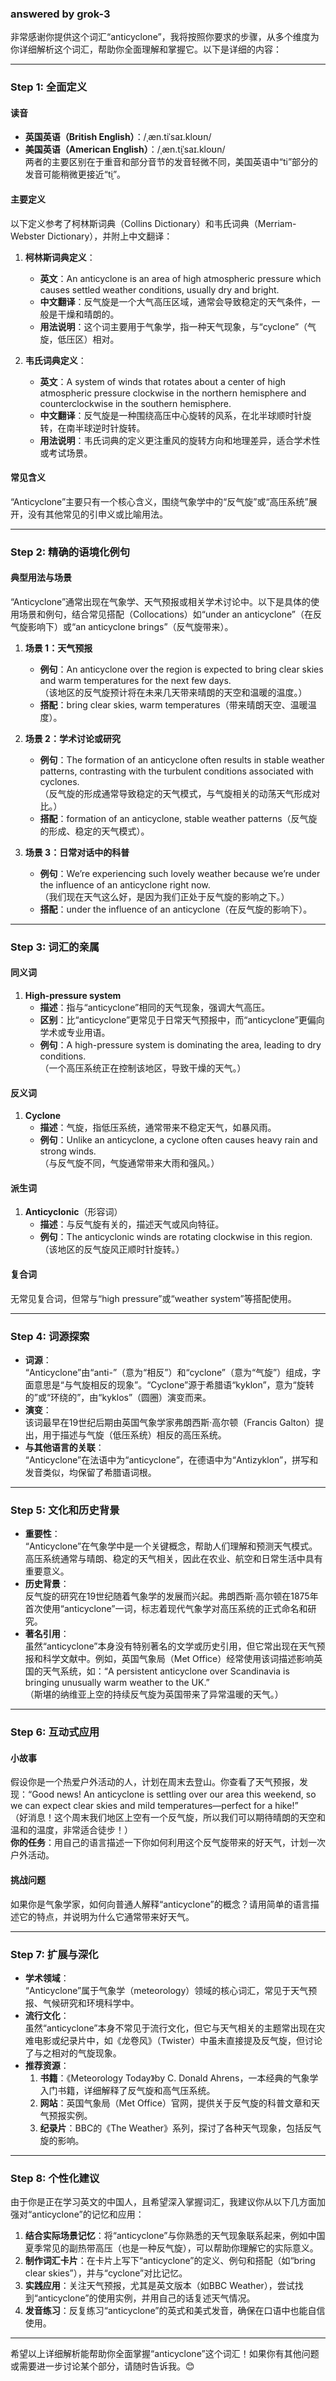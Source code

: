 ### answered by grok-3
非常感谢你提供这个词汇“anticyclone”，我将按照你要求的步骤，从多个维度为你详细解析这个词汇，帮助你全面理解和掌握它。以下是详细的内容：

---

### **Step 1: 全面定义**

#### **读音**
- **英国英语（British English）**：/ˌæn.tiˈsaɪ.kloʊn/  
- **美国英语（American English）**：/ˌæn.t̬iˈsaɪ.kloʊn/  
两者的主要区别在于重音和部分音节的发音轻微不同，美国英语中“ti”部分的发音可能稍微更接近“t̬i”。

#### **主要定义**
以下定义参考了柯林斯词典（Collins Dictionary）和韦氏词典（Merriam-Webster Dictionary），并附上中文翻译：

1. **柯林斯词典定义**：
   - **英文**：An anticyclone is an area of high atmospheric pressure which causes settled weather conditions, usually dry and bright.
   - **中文翻译**：反气旋是一个大气高压区域，通常会导致稳定的天气条件，一般是干燥和晴朗的。
   - **用法说明**：这个词主要用于气象学，指一种天气现象，与“cyclone”（气旋，低压区）相对。

2. **韦氏词典定义**：
   - **英文**：A system of winds that rotates about a center of high atmospheric pressure clockwise in the northern hemisphere and counterclockwise in the southern hemisphere.
   - **中文翻译**：反气旋是一种围绕高压中心旋转的风系，在北半球顺时针旋转，在南半球逆时针旋转。
   - **用法说明**：韦氏词典的定义更注重风的旋转方向和地理差异，适合学术性或考试场景。

#### **常见含义**
“Anticyclone”主要只有一个核心含义，围绕气象学中的“反气旋”或“高压系统”展开，没有其他常见的引申义或比喻用法。

---

### **Step 2: 精确的语境化例句**

#### **典型用法与场景**
“Anticyclone”通常出现在气象学、天气预报或相关学术讨论中。以下是具体的使用场景和例句，结合常见搭配（Collocations）如“under an anticyclone”（在反气旋影响下）或“an anticyclone brings”（反气旋带来）。

1. **场景 1：天气预报**
   - **例句**：An anticyclone over the region is expected to bring clear skies and warm temperatures for the next few days.  
     （该地区的反气旋预计将在未来几天带来晴朗的天空和温暖的温度。）
   - **搭配**：bring clear skies, warm temperatures（带来晴朗天空、温暖温度）。

2. **场景 2：学术讨论或研究**
   - **例句**：The formation of an anticyclone often results in stable weather patterns, contrasting with the turbulent conditions associated with cyclones.  
     （反气旋的形成通常导致稳定的天气模式，与气旋相关的动荡天气形成对比。）
   - **搭配**：formation of an anticyclone, stable weather patterns（反气旋的形成、稳定的天气模式）。

3. **场景 3：日常对话中的科普**
   - **例句**：We’re experiencing such lovely weather because we’re under the influence of an anticyclone right now.  
     （我们现在天气这么好，是因为我们正处于反气旋的影响之下。）
   - **搭配**：under the influence of an anticyclone（在反气旋的影响下）。

---

### **Step 3: 词汇的亲属**

#### **同义词**
1. **High-pressure system**  
   - **描述**：指与“anticyclone”相同的天气现象，强调大气高压。  
   - **区别**：比“anticyclone”更常见于日常天气预报中，而“anticyclone”更偏向学术或专业用语。  
   - **例句**：A high-pressure system is dominating the area, leading to dry conditions.  
     （一个高压系统正在控制该地区，导致干燥的天气。）

#### **反义词**
1. **Cyclone**  
   - **描述**：气旋，指低压系统，通常带来不稳定天气，如暴风雨。  
   - **例句**：Unlike an anticyclone, a cyclone often causes heavy rain and strong winds.  
     （与反气旋不同，气旋通常带来大雨和强风。）

#### **派生词**
1. **Anticyclonic**（形容词）  
   - **描述**：与反气旋有关的，描述天气或风向特征。  
   - **例句**：The anticyclonic winds are rotating clockwise in this region.  
     （该地区的反气旋风正顺时针旋转。）

#### **复合词**
无常见复合词，但常与“high pressure”或“weather system”等搭配使用。

---

### **Step 4: 词源探索**

- **词源**：  
“Anticyclone”由“anti-”（意为“相反”）和“cyclone”（意为“气旋”）组成，字面意思是“与气旋相反的现象”。“Cyclone”源于希腊语“kyklon”，意为“旋转的”或“环绕的”，由“kyklos”（圆圈）演变而来。  
- **演变**：  
该词最早在19世纪后期由英国气象学家弗朗西斯·高尔顿（Francis Galton）提出，用于描述与气旋（低压系统）相反的高压系统。  
- **与其他语言的关联**：  
“Anticyclone”在法语中为“anticyclone”，在德语中为“Antizyklon”，拼写和发音类似，均保留了希腊语词根。

---

### **Step 5: 文化和历史背景**

- **重要性**：  
“Anticyclone”在气象学中是一个关键概念，帮助人们理解和预测天气模式。高压系统通常与晴朗、稳定的天气相关，因此在农业、航空和日常生活中具有重要意义。  
- **历史背景**：  
反气旋的研究在19世纪随着气象学的发展而兴起。弗朗西斯·高尔顿在1875年首次使用“anticyclone”一词，标志着现代气象学对高压系统的正式命名和研究。  
- **著名引用**：  
虽然“anticyclone”本身没有特别著名的文学或历史引用，但它常出现在天气预报和科学文献中。例如，英国气象局（Met Office）经常使用该词描述影响英国的天气系统，如：“A persistent anticyclone over Scandinavia is bringing unusually warm weather to the UK.”  
（斯堪的纳维亚上空的持续反气旋为英国带来了异常温暖的天气。）

---

### **Step 6: 互动式应用**

#### **小故事**
假设你是一个热爱户外活动的人，计划在周末去登山。你查看了天气预报，发现：“Good news! An anticyclone is settling over our area this weekend, so we can expect clear skies and mild temperatures—perfect for a hike!”  
（好消息！这个周末我们地区上空有一个反气旋，所以我们可以期待晴朗的天空和温和的温度，非常适合徒步！）  
**你的任务**：用自己的语言描述一下你如何利用这个反气旋带来的好天气，计划一次户外活动。

#### **挑战问题**
如果你是气象学家，如何向普通人解释“anticyclone”的概念？请用简单的语言描述它的特点，并说明为什么它通常带来好天气。

---

### **Step 7: 扩展与深化**

- **学术领域**：  
“Anticyclone”属于气象学（meteorology）领域的核心词汇，常见于天气预报、气候研究和环境科学中。  
- **流行文化**：  
虽然“anticyclone”本身不常见于流行文化，但它与天气相关的主题常出现在灾难电影或纪录片中，如《龙卷风》（Twister）中虽未直接提及反气旋，但讨论了与之相对的气旋现象。  
- **推荐资源**：  
  1. **书籍**：《Meteorology Today》by C. Donald Ahrens，一本经典的气象学入门书籍，详细解释了反气旋和高气压系统。  
  2. **网站**：英国气象局（Met Office）官网，提供关于反气旋的科普文章和天气预报实例。  
  3. **纪录片**：BBC的《The Weather》系列，探讨了各种天气现象，包括反气旋的影响。

---

### **Step 8: 个性化建议**

由于你是正在学习英文的中国人，且希望深入掌握词汇，我建议你从以下几方面加强对“anticyclone”的记忆和应用：  
1. **结合实际场景记忆**：将“anticyclone”与你熟悉的天气现象联系起来，例如中国夏季常见的副热带高压（也是一种反气旋），可以帮助你理解它的实际意义。  
2. **制作词汇卡片**：在卡片上写下“anticyclone”的定义、例句和搭配（如“bring clear skies”），并与“cyclone”对比记忆。  
3. **实践应用**：关注天气预报，尤其是英文版本（如BBC Weather），尝试找到“anticyclone”的使用实例，并用自己的话复述天气情况。  
4. **发音练习**：反复练习“anticyclone”的英式和美式发音，确保在口语中也能自信使用。

---

希望以上详细解析能帮助你全面掌握“anticyclone”这个词汇！如果你有其他问题或需要进一步讨论某个部分，请随时告诉我。😊